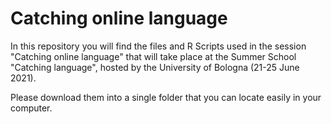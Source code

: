 # Catching online language
 
In this repository you will find the files and R Scripts used in the session "Catching online language" that will take place at the Summer School "Catching language", hosted by the University of Bologna (21-25 June 2021).

Please download them into a single folder that you can locate easily in your computer.
